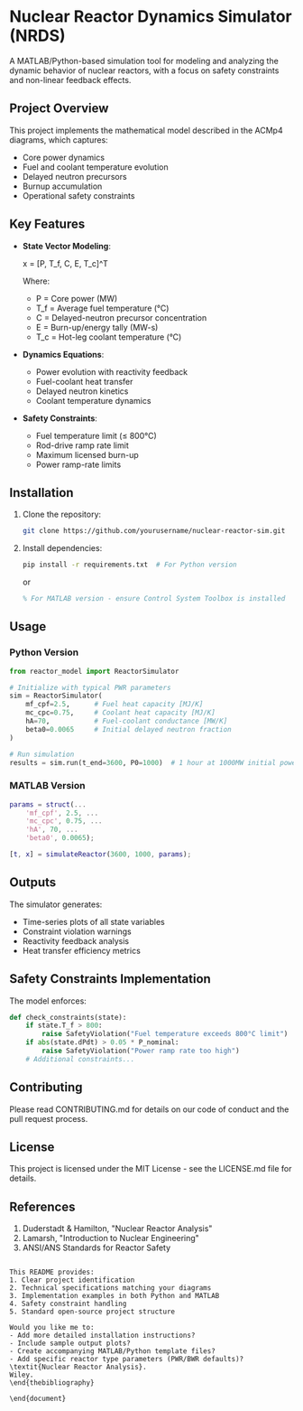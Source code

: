 
# Nuclear Reactor Dynamics Simulator (NRDS)

A MATLAB/Python-based simulation tool for modeling and analyzing the dynamic behavior of nuclear reactors, with a focus on safety constraints and non-linear feedback effects.

## Project Overview
This project implements the mathematical model described in the ACMp4 diagrams, which captures:
- Core power dynamics
- Fuel and coolant temperature evolution
- Delayed neutron precursors
- Burnup accumulation
- Operational safety constraints

## Key Features
- **State Vector Modeling**: 
  
  x = [P, T_f, C, E, T_c]^T

  Where:
  - P = Core power (MW)
  - T_f = Average fuel temperature (°C)
  - C = Delayed-neutron precursor concentration
  - E = Burn-up/energy tally (MW-s)
  - T_c = Hot-leg coolant temperature (°C)

- **Dynamics Equations**:
  - Power evolution with reactivity feedback
  - Fuel-coolant heat transfer
  - Delayed neutron kinetics
  - Coolant temperature dynamics

- **Safety Constraints**:
  - Fuel temperature limit (≤ 800°C)
  - Rod-drive ramp rate limit
  - Maximum licensed burn-up
  - Power ramp-rate limits

## Installation
1. Clone the repository:
   ```bash
   git clone https://github.com/yourusername/nuclear-reactor-sim.git
   ```
2. Install dependencies:
   ```bash
   pip install -r requirements.txt  # For Python version
   ```
   or
   ```matlab
   % For MATLAB version - ensure Control System Toolbox is installed
   ```

## Usage
### Python Version
```python
from reactor_model import ReactorSimulator

# Initialize with typical PWR parameters
sim = ReactorSimulator(
    mf_cpf=2.5,      # Fuel heat capacity [MJ/K]
    mc_cpc=0.75,     # Coolant heat capacity [MJ/K]
    hA=70,           # Fuel-coolant conductance [MW/K]
    beta0=0.0065     # Initial delayed neutron fraction
)

# Run simulation
results = sim.run(t_end=3600, P0=1000)  # 1 hour at 1000MW initial power
```

### MATLAB Version
```matlab
params = struct(...
    'mf_cpf', 2.5, ...
    'mc_cpc', 0.75, ...
    'hA', 70, ...
    'beta0', 0.0065);

[t, x] = simulateReactor(3600, 1000, params);
```

## Outputs
The simulator generates:
- Time-series plots of all state variables
- Constraint violation warnings
- Reactivity feedback analysis
- Heat transfer efficiency metrics

## Safety Constraints Implementation
The model enforces:
```python
def check_constraints(state):
    if state.T_f > 800:
        raise SafetyViolation("Fuel temperature exceeds 800°C limit")
    if abs(state.dPdt) > 0.05 * P_nominal:
        raise SafetyViolation("Power ramp rate too high")
    # Additional constraints...
```

## Contributing
Please read CONTRIBUTING.md for details on our code of conduct and the pull request process.

## License
This project is licensed under the MIT License - see the LICENSE.md file for details.

## References
1. Duderstadt & Hamilton, "Nuclear Reactor Analysis"
2. Lamarsh, "Introduction to Nuclear Engineering"
3. ANSI/ANS Standards for Reactor Safety
```

This README provides:
1. Clear project identification
2. Technical specifications matching your diagrams
3. Implementation examples in both Python and MATLAB
4. Safety constraint handling
5. Standard open-source project structure

Would you like me to:
- Add more detailed installation instructions?
- Include sample output plots?
- Create accompanying MATLAB/Python template files?
- Add specific reactor type parameters (PWR/BWR defaults)? 
\textit{Nuclear Reactor Analysis}. 
Wiley.
\end{thebibliography}

\end{document}
